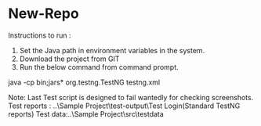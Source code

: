 # New-Repo

Instructions to run :

1. Set the Java path in environment variables in the system.
2. Download the project from GIT
3. Run the below command from command prompt.

java -cp bin;jars\* org.testng.TestNG testng.xml

Note: Last Test script is designed to fail wantedly for checking screenshots.
Test reports : ..\Sample Project\test-output\Test Login(Standard TestNG reports)
Test data:..\Sample Project\src\testdata
